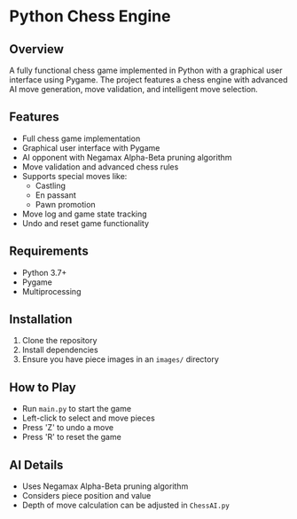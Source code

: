 # Python Chess Engine

## Overview
A fully functional chess game implemented in Python with a graphical user interface using Pygame. The project features a chess engine with advanced AI move generation, move validation, and intelligent move selection.

## Features
- Full chess game implementation
- Graphical user interface with Pygame
- AI opponent with Negamax Alpha-Beta pruning algorithm
- Move validation and advanced chess rules
- Supports special moves like:
  - Castling
  - En passant
  - Pawn promotion
- Move log and game state tracking
- Undo and reset game functionality

## Requirements
- Python 3.7+
- Pygame
- Multiprocessing

## Installation
1. Clone the repository
2. Install dependencies
3. Ensure you have piece images in an `images/` directory

## How to Play
- Run `main.py` to start the game
- Left-click to select and move pieces
- Press 'Z' to undo a move
- Press 'R' to reset the game

## AI Details
- Uses Negamax Alpha-Beta pruning algorithm
- Considers piece position and value
- Depth of move calculation can be adjusted in `ChessAI.py`
